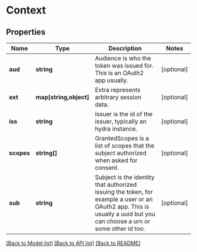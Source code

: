 # Context

## Properties
Name | Type | Description | Notes
------------ | ------------- | ------------- | -------------
**aud** | **string** | Audience is who the token was issued for. This is an OAuth2 app usually. | [optional] 
**ext** | **map[string,object]** | Extra represents arbitrary session data. | [optional] 
**iss** | **string** | Issuer is the id of the issuer, typically an hydra instance. | [optional] 
**scopes** | **string[]** | GrantedScopes is a list of scopes that the subject authorized when asked for consent. | [optional] 
**sub** | **string** | Subject is the identity that authorized issuing the token, for example a user or an OAuth2 app. This is usually a uuid but you can choose a urn or some other id too. | [optional] 

[[Back to Model list]](../README.md#documentation-for-models) [[Back to API list]](../README.md#documentation-for-api-endpoints) [[Back to README]](../README.md)


